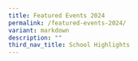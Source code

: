 ```yaml
---
title: Featured Events 2024
permalink: /featured-events-2024/
variant: markdown
description: ""
third_nav_title: School Highlights
---
```

